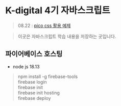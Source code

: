 # K-digital 4기 자바스크립트

> 08.22 : <a href="./01/index.html">pico css 활용 예제</a>

> 이곳은 자바스크립트 학습 내용을 저장하는 곳입니다.

## 파이어베이스 호스팅

- node js 18.13
> npm install -g firebase-tools<br/>
> firebase login<br/>
> firebase init<br/>
> firebase init hosting<br/>
> firebase deploy
